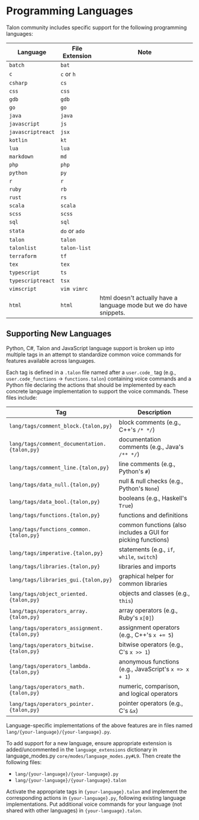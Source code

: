 # Programming Languages

Talon community includes specific support for the following programming languages:


| Language          | File Extension | Note                                                                  |
| ----------------- | -------------- | --------------------------------------------------------------------- |
| `batch`           | `bat`          |                                                                       |
| `c`               | `c` or `h`     |                                                                       |
| `csharp`          | `cs`           |                                                                       |
| `css`             | `css`          |                                                                       |
| `gdb`             | `gdb`          |                                                                       |
| `go`              | `go`           |                                                                       |
| `java`            | `java`         |                                                                       |
| `javascript`      | `js`           |                                                                       |
| `javascriptreact` | `jsx`          |                                                                       |
| `kotlin`          | `kt`           |                                                                       |
| `lua`             | `lua`          |                                                                       |
| `markdown`        | `md`           |                                                                       |
| `php`             | `php`          |                                                                       |
| `python`          | `py`           |                                                                       |
| `r`               | `r`            |                                                                       |
| `ruby`            | `rb`           |                                                                       |
| `rust`            | `rs`           |                                                                       |
| `scala`           | `scala`        |                                                                       |
| `scss`            | `scss`         |                                                                       |
| `sql`             | `sql`          |                                                                       |
| `stata`           | `do` or `ado`  |                                                                       |
| `talon`           | `talon`        |                                                                       |
| `talonlist`       | `talon-list`   |                                                                       |
| `terraform`       | `tf`           |                                                                       |
| `tex`             | `tex`          |                                                                       |
| `typescript`      | `ts`           |                                                                       |
| `typescriptreact` | `tsx`          |                                                                       |
| `vimscript`       | `vim vimrc`    |                                                                       |
| `html`            | `html`         | html doesn't actually have a language mode but we do have snippets.   |

## Supporting New Languages


Python, C#, Talon and JavaScript language support is broken up into multiple tags in an attempt to standardize common voice commands for features available across languages. 

Each tag is defined in a `.talon` file named after a `user.code_` tag (e.g., `user.code_functions` → `functions.talon`) containing voice commands and a Python file declaring the actions that should be implemented by each concrete language implementation to support the voice commands. These files include:


| Tag                                          | Description                                                  |
| -------------------------------------------- | ------------------------------------------------------------ |
| `lang/tags/comment_block.{talon,py}`         | block comments (e.g., C++'s `/* */`)                         |
| `lang/tags/comment_documentation.{talon,py}` | documentation comments (e.g., Java's `/** */`)               |
| `lang/tags/comment_line.{talon,py}`          | line comments (e.g., Python's `#`)                           |
| `lang/tags/data_null.{talon,py}`             | null & null checks (e.g., Python's `None`)                   |
| `lang/tags/data_bool.{talon,py}`             | booleans (e.g., Haskell's `True`)                            |
| `lang/tags/functions.{talon,py}`             | functions and definitions                                    |
| `lang/tags/functions_common.{talon,py}`      | common functions (also includes a GUI for picking functions) |
| `lang/tags/imperative.{talon,py}`            | statements (e.g., `if`, `while`, `switch`)                   |
| `lang/tags/libraries.{talon,py}`             | libraries and imports                                        |
| `lang/tags/libraries_gui.{talon,py}`         | graphical helper for common libraries                        |
| `lang/tags/object_oriented.{talon,py}`       | objects and classes (e.g., `this`)                           |
| `lang/tags/operators_array.{talon,py}`       | array operators (e.g., Ruby's `x[0]`)                        |
| `lang/tags/operators_assignment.{talon,py}`  | assignment operators (e.g., C++'s `x += 5`)                  |
| `lang/tags/operators_bitwise.{talon,py}`     | bitwise operators (e.g., C's `x >> 1`)                       |
| `lang/tags/operators_lambda.{talon,py}`      | anonymous functions (e.g., JavaScript's `x => x + 1`)        |
| `lang/tags/operators_math.{talon,py}`        | numeric, comparison, and logical operators                   |
| `lang/tags/operators_pointer.{talon,py}`     | pointer operators (e.g., C's `&x`)                           |



Language-specific implementations of the above features are in files named `lang/{your-language}/{your-language}.py`.

To add support for a new language, ensure appropriate extension is added/uncommented in the `language_extensions` dictionary in language_modes.py `core/modes/language_modes.py#L9`. Then create the following files:

- `lang/{your-language}/{your-language}.py`
- `lang/{your-language}/{your-language}.talon`

Activate the appropriate tags in `{your-language}.talon` and implement the corresponding actions in `{your-language}.py`, following existing language implementations. Put additional voice commands for your language (not shared with other languages) in `{your-language}.talon`.

